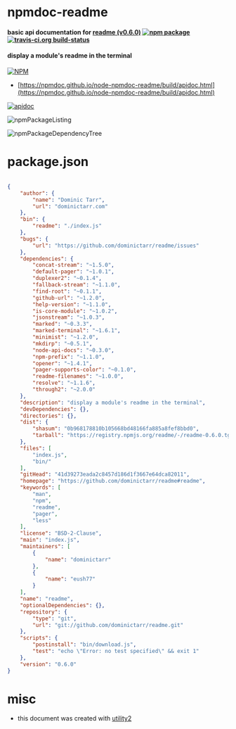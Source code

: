 # npmdoc-readme

#### basic api documentation for  [readme (v0.6.0)](https://github.com/dominictarr/readme#readme)  [![npm package](https://img.shields.io/npm/v/npmdoc-readme.svg?style=flat-square)](https://www.npmjs.org/package/npmdoc-readme) [![travis-ci.org build-status](https://api.travis-ci.org/npmdoc/node-npmdoc-readme.svg)](https://travis-ci.org/npmdoc/node-npmdoc-readme)

#### display a module's readme in the terminal

[![NPM](https://nodei.co/npm/readme.png?downloads=true&downloadRank=true&stars=true)](https://www.npmjs.com/package/readme)

- [https://npmdoc.github.io/node-npmdoc-readme/build/apidoc.html](https://npmdoc.github.io/node-npmdoc-readme/build/apidoc.html)

[![apidoc](https://npmdoc.github.io/node-npmdoc-readme/build/screenCapture.buildCi.browser.%252Ftmp%252Fbuild%252Fapidoc.html.png)](https://npmdoc.github.io/node-npmdoc-readme/build/apidoc.html)

![npmPackageListing](https://npmdoc.github.io/node-npmdoc-readme/build/screenCapture.npmPackageListing.svg)

![npmPackageDependencyTree](https://npmdoc.github.io/node-npmdoc-readme/build/screenCapture.npmPackageDependencyTree.svg)



# package.json

```json

{
    "author": {
        "name": "Dominic Tarr",
        "url": "dominictarr.com"
    },
    "bin": {
        "readme": "./index.js"
    },
    "bugs": {
        "url": "https://github.com/dominictarr/readme/issues"
    },
    "dependencies": {
        "concat-stream": "~1.5.0",
        "default-pager": "~1.0.1",
        "duplexer2": "~0.1.4",
        "fallback-stream": "~1.1.0",
        "find-root": "~0.1.1",
        "github-url": "~1.2.0",
        "help-version": "~1.1.0",
        "is-core-module": "~1.0.2",
        "jsonstream": "~1.0.3",
        "marked": "~0.3.3",
        "marked-terminal": "~1.6.1",
        "minimist": "~1.2.0",
        "mkdirp": "~0.5.1",
        "node-api-docs": "~0.3.0",
        "npm-prefix": "~1.1.0",
        "opener": "~1.4.1",
        "pager-supports-color": "~0.1.0",
        "readme-filenames": "~1.0.0",
        "resolve": "~1.1.6",
        "through2": "~2.0.0"
    },
    "description": "display a module's readme in the terminal",
    "devDependencies": {},
    "directories": {},
    "dist": {
        "shasum": "0b968178810b105668bd48166fa885a8fef8bbd0",
        "tarball": "https://registry.npmjs.org/readme/-/readme-0.6.0.tgz"
    },
    "files": [
        "index.js",
        "bin/"
    ],
    "gitHead": "41d39273eada2c8457d186d1f3667e64dca82011",
    "homepage": "https://github.com/dominictarr/readme#readme",
    "keywords": [
        "man",
        "npm",
        "readme",
        "pager",
        "less"
    ],
    "license": "BSD-2-Clause",
    "main": "index.js",
    "maintainers": [
        {
            "name": "dominictarr"
        },
        {
            "name": "eush77"
        }
    ],
    "name": "readme",
    "optionalDependencies": {},
    "repository": {
        "type": "git",
        "url": "git://github.com/dominictarr/readme.git"
    },
    "scripts": {
        "postinstall": "bin/download.js",
        "test": "echo \"Error: no test specified\" && exit 1"
    },
    "version": "0.6.0"
}
```



# misc
- this document was created with [utility2](https://github.com/kaizhu256/node-utility2)
